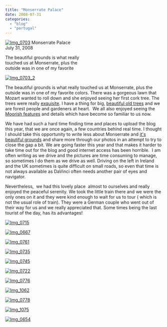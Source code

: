 ```yaml
---
title: "Monserrate Palace"
date: 2008-07-31
categories: 
  - "blog"
  - "portugal"
---
```


[![Img_0703](https://pub-ac94b3f306b24c0dba4238943c97f2e1.r2.dev/2008/07/31/img_0703.jpg "Img_0703")](https://pub-ac94b3f306b24c0dba4238943c97f2e1.r2.dev/photos/uncategorized/2008/07/31/img_0703.jpg) Monserrate Palace  
July 31, 2008

The beautiful grounds is what really  
touched us at Monserrate, plus the  
outside was in one of my favorite

<!--more-->

[![Img_0703_2](https://pub-ac94b3f306b24c0dba4238943c97f2e1.r2.dev/2008/07/31/img_0703_2.jpg "Img_0703_2")](https://pub-ac94b3f306b24c0dba4238943c97f2e1.r2.dev/photos/uncategorized/2008/07/31/img_0703_2.jpg)

The beautiful grounds is what really touched us at Monserrate, plus the outside was in one of my favorite colors. There was a gorgeous lawn that Mozart wanted to roll down and she enjoyed seeing her first cork tree. The trees were really [exquisite](http://en.wikipedia.org/wiki/Monserrate_Palace). I have a thing for big, [beautiful old trees](http://www.panda.org/news_facts/newsroom/features/index.cfm?uNewsID=22370) and we are forest people and gardeners at heart.  We all also enjoyed seeing the [Moorish features](http://www.portugalvirtual.pt/_tourism/costadelisboa/sintra/monser.html) and details which have become so familiar to us now.

We have had such a hard time finding time and places to upload the blog this year, that we are once again, a few countries behind real time. I thought I should take this opportunity to write less about Monserrate and [it's beautiful grounds](http://www.travelmail.co.uk/travel/Portugal/Lisbon/The-lost-gardens-of-Monserrate.html?article_id=18207) and share more through our photos in an attempt to try to close the gap a bit. We are going faster this year and that makes it harder to take time out for the blog and good internet access has been horrible.  I am often writing as we drive and the pictures are time consuming to manage, so sometimes I do them as we drive as well. Driving on the left in Ireland and the UK sometimes is quite difficult on small roads, so even that time is not always available as DaVinci often needs another pair of eyes and navigator.  

Nevertheless,  we had this lovely place  almost to ourselves and really enjoyed the peaceful serenity. We took the little train there and we were the only ones on it and they were kind enough to wait for us to tour ( which is not the usual role of train). They were a German couple who went out of their way for us and we really appreciated that. Some times being the last tourist of the day, has its advantages!

[![Img_0715](https://pub-ac94b3f306b24c0dba4238943c97f2e1.r2.dev/2008/07/31/img_0715.jpg "Img_0715")](https://pub-ac94b3f306b24c0dba4238943c97f2e1.r2.dev/photos/uncategorized/2008/07/31/img_0715.jpg)

[![Img_0667](https://pub-ac94b3f306b24c0dba4238943c97f2e1.r2.dev/2008/07/31/img_0667.jpg "Img_0667")](https://pub-ac94b3f306b24c0dba4238943c97f2e1.r2.dev/photos/uncategorized/2008/07/31/img_0667.jpg)

[![Img_0761](https://pub-ac94b3f306b24c0dba4238943c97f2e1.r2.dev/2008/07/31/img_0761.jpg "Img_0761")](https://pub-ac94b3f306b24c0dba4238943c97f2e1.r2.dev/photos/uncategorized/2008/07/31/img_0761.jpg)

[![Img_0735](https://pub-ac94b3f306b24c0dba4238943c97f2e1.r2.dev/2008/07/31/img_0735.jpg "Img_0735")](https://pub-ac94b3f306b24c0dba4238943c97f2e1.r2.dev/photos/uncategorized/2008/07/31/img_0735.jpg)

[![Img_0745](https://pub-ac94b3f306b24c0dba4238943c97f2e1.r2.dev/2008/07/31/img_0745.jpg "Img_0745")](https://pub-ac94b3f306b24c0dba4238943c97f2e1.r2.dev/photos/uncategorized/2008/07/31/img_0745.jpg)

[![Img_0722](https://pub-ac94b3f306b24c0dba4238943c97f2e1.r2.dev/2008/07/31/img_0722.jpg "Img_0722")](https://pub-ac94b3f306b24c0dba4238943c97f2e1.r2.dev/photos/uncategorized/2008/07/31/img_0722.jpg)

[![Img_0776](https://pub-ac94b3f306b24c0dba4238943c97f2e1.r2.dev/2008/07/31/img_0776.jpg "Img_0776")](https://pub-ac94b3f306b24c0dba4238943c97f2e1.r2.dev/photos/uncategorized/2008/07/31/img_0776.jpg)

[![Img_1062](https://pub-ac94b3f306b24c0dba4238943c97f2e1.r2.dev/2008/07/31/img_1062.jpg "Img_1062")](https://pub-ac94b3f306b24c0dba4238943c97f2e1.r2.dev/photos/uncategorized/2008/07/31/img_1062.jpg)

[![Img_0778](https://pub-ac94b3f306b24c0dba4238943c97f2e1.r2.dev/2008/07/31/img_0778.jpg "Img_0778")](https://pub-ac94b3f306b24c0dba4238943c97f2e1.r2.dev/photos/uncategorized/2008/07/31/img_0778.jpg)

[![Img_1075](https://pub-ac94b3f306b24c0dba4238943c97f2e1.r2.dev/2008/07/31/img_1075.jpg "Img_1075")](https://pub-ac94b3f306b24c0dba4238943c97f2e1.r2.dev/photos/uncategorized/2008/07/31/img_1075.jpg)

[![Img_0654](https://pub-ac94b3f306b24c0dba4238943c97f2e1.r2.dev/2008/07/31/img_0654.jpg "Img_0654")](https://pub-ac94b3f306b24c0dba4238943c97f2e1.r2.dev/photos/uncategorized/2008/07/31/img_0654.jpg)

